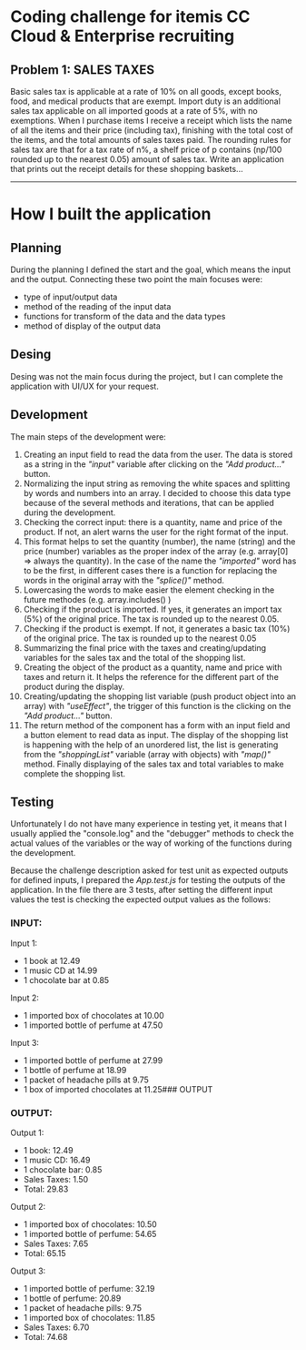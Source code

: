 # Coding challenge for itemis CC Cloud & Enterprise recruiting
## Problem 1: SALES TAXES
Basic sales tax is applicable at a rate of 10% on all goods, except books, food, and medical
products that are exempt. Import duty is an additional sales tax
applicable on all imported goods at a rate of 5%, with no exemptions. When I purchase items
I receive a receipt which lists the name of all the items and their price (including tax),
finishing with the total cost of the items,
and the total amounts of sales taxes paid. The rounding rules for sales tax are that for a tax
rate of n%, a shelf price of p contains (np/100 rounded up to the nearest 0.05) amount of
sales tax.
Write an application that prints out the receipt details for these shopping baskets...

---

# How I built the application
## Planning
During the planning I defined the start and the goal, which means the input and the output. Connecting these two point the main focuses were:
- type of input/output data
- method of the reading of the input data
- functions for transform of the data and the data types
- method of display of the output data

## Desing
Desing was not the main focus during the project, but I can complete the application with UI/UX for your request.
## Development
The main steps of the development were:
1. Creating an input field to read the data from the user. The data is stored as a string in the *"input"* variable after clicking on the *"Add product..."* button.
2. Normalizing the input string as removing the white spaces and splitting by words and numbers into an array. I decided to choose this data type because of the several methods and iterations, that can be applied during the development.
3. Checking the correct input: there is a quantity, name and price of the product. If not, an alert warns the user for the right format of the input.
4. This format helps to set the quantity (number), the name (string) and the price (number) variables as the proper index of the array (e.g. array[0] => always the quantity). In the case of the name the *"imported"* word has to be the first, in different cases there is a function for replacing the words in the original array with the *"splice()"* method.
5. Lowercasing the words to make easier the element checking in the future methodes (e.g. array.includes() )
6. Checking if the product is imported. If yes, it generates an import tax (5%) of the original price. The tax is rounded up to the nearest 0.05.
7. Checking if the product is exempt. If not, it generates a basic tax (10%) of the original price. The tax is rounded up to the nearest 0.05
8. Summarizing the final price with the taxes and creating/updating variables for the sales tax and the total of the shopping list.
9. Creating the object of the product as a quantity, name and price with taxes and return it. It helps the reference for the different part of the product during the display.
10. Creating/updating the shopping list variable (push product object into an array) with *"useEffect"*, the trigger of this function is the clicking on the *"Add product..."* button.
11. The return method of the component has a form with an input field and a button element to read data as input. The display of the shopping list is happening with the help of an unordered list, the list is generating from the *"shoppingList"* variable (array with objects) with *"map()"* method. Finally displaying of the sales tax and total variables to make complete the shopping list.
## Testing
Unfortunately I do not have many experience in testing yet, it means that I usually applied the "console.log" and the "debugger" methods to check the actual values of the variables or the way of working of the functions during the development.

Because the challenge description asked for test unit as expected outputs for defined inputs, I prepared the *App.test.js* for testing the outputs of the application. 
In the file there are 3 tests, after setting the different input values the test is checking the expected output values as the follows:

### INPUT:
Input 1:
- 1 book at 12.49
- 1 music CD at 14.99
- 1 chocolate bar at 0.85

Input 2:
- 1 imported box of chocolates at 10.00
- 1 imported bottle of perfume at 47.50

Input 3:
- 1 imported bottle of perfume at 27.99
- 1 bottle of perfume at 18.99
- 1 packet of headache pills at 9.75
- 1 box of imported chocolates at 11.25### OUTPUT

### OUTPUT:
Output 1:
- 1 book: 12.49
- 1 music CD: 16.49
- 1 chocolate bar: 0.85
- Sales Taxes: 1.50
- Total: 29.83
  
Output 2:
- 1 imported box of chocolates: 10.50
- 1 imported bottle of perfume: 54.65
- Sales Taxes: 7.65
- Total: 65.15

Output 3:
- 1 imported bottle of perfume: 32.19
- 1 bottle of perfume: 20.89
- 1 packet of headache pills: 9.75
- 1 imported box of chocolates: 11.85
- Sales Taxes: 6.70
- Total: 74.68